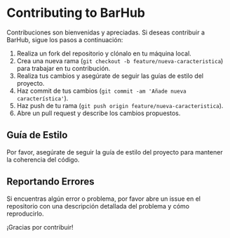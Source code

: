 # Contributing to BarHub

Contribuciones son bienvenidas y apreciadas. Si deseas contribuir a BarHub, sigue los pasos a continuación:

1. Realiza un fork del repositorio y clónalo en tu máquina local.
2. Crea una nueva rama (`git checkout -b feature/nueva-caracteristica`) para trabajar en tu contribución.
3. Realiza tus cambios y asegúrate de seguir las guías de estilo del proyecto.
4. Haz commit de tus cambios (`git commit -am 'Añade nueva característica'`).
5. Haz push de tu rama (`git push origin feature/nueva-caracteristica`).
6. Abre un pull request y describe los cambios propuestos.

## Guía de Estilo

Por favor, asegúrate de seguir la guía de estilo del proyecto para mantener la coherencia del código.

## Reportando Errores

Si encuentras algún error o problema, por favor abre un issue en el repositorio con una descripción detallada del problema y cómo reproducirlo.

¡Gracias por contribuir!

